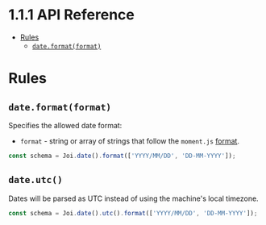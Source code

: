<!-- version -->
# 1.1.1 API Reference
<!-- versionstop -->

<!-- toc -->

- [Rules](#rules)
  - [`date.format(format)`](#dateformatformat)

<!-- tocstop -->

# Rules

## `date.format(format)`

Specifies the allowed date format:
- `format` - string or array of strings that follow the `moment.js` [format](http://momentjs.com/docs/#/parsing/string-format/).

```js
const schema = Joi.date().format(['YYYY/MM/DD', 'DD-MM-YYYY']);
```

## `date.utc()`

Dates will be parsed as UTC instead of using the machine's local timezone.

```js
const schema = Joi.date().utc().format(['YYYY/MM/DD', 'DD-MM-YYYY']);
```
